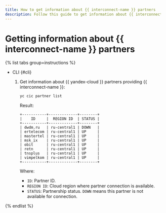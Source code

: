```yaml
---
title: How to get information about {{ interconnect-name }} partners
description: Follow this guide to get information about {{ interconnect-name }} partners.
---
```


# Getting information about {{ interconnect-name }} partners

{% list tabs group=instructions %}

- CLI {#cli}

  1. Get information about {{ yandex-cloud }} partners providing {{ interconnect-name }}:

      ```bash
      yc cic partner list
      ```

      Result:

      ```text
      +-----------+-------------+--------+
      |    ID     |  REGION ID  | STATUS |
      +-----------+-------------+--------+
      | dwdm.ru   | ru-central1 | DOWN   |
      | ertelecom | ru-central1 | UP     |
      | mastertel | ru-central1 | UP     |
      | msk_ix    | ru-central1 | UP     |
      | obit      | ru-central1 | UP     |
      | retn      | ru-central1 | UP     |
      | tnsplus   | ru-central1 | UP     |
      | vimpelkom | ru-central1 | UP     |
      +-----------+-------------+--------+
      ```

      Where:
      * `ID`: Partner ID.
      * `REGION ID`: Cloud region where partner connection is available.
      * `STATUS`: Partnership status. `DOWN` means this partner is not available for connection.

{% endlist %}

